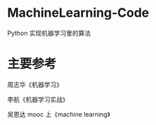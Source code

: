 # MachineLearning-Code
Python 实现机器学习里的算法

# 主要参考
周志华《机器学习》

李航《机器学习实战》

吴恩达 mooc 上《machine learning》
